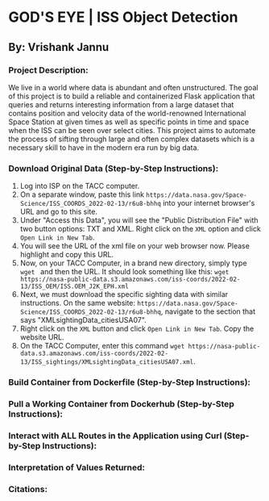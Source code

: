 # GOD'S EYE | ISS Object Detection
## By: Vrishank Jannu

### Project Description:
We live in a world where data is abundant and often unstructured. 
The goal of this project is to build a reliable and containerized Flask application that queries and returns interesting information from a large dataset that contains position and velocity data of the world-renowned International Space Station at given times as well as specific points in time and space when the ISS can be seen over select cities.
This project aims to automate the process of sifting through large and often complex datasets which is a necessary skill to have in the modern era run by big data.

### Download Original Data (Step-by-Step Instructions):
1) Log into ISP on the TACC computer.
2) On a separate window, paste this link `https://data.nasa.gov/Space-Science/ISS_COORDS_2022-02-13/r6u8-bhhq` into your internet browser's URL and go to this site.
3) Under "Access this Data", you will see the "Public Distribution File" with two button options: TXT and XML. Right click on the `XML` option and click `Open Link in New Tab`.
4) You will see the URL of the xml file on your web browser now. Please highlight and copy this URL.
5) Now, on your TACC Computer, in a brand new directory, simply type `wget ` and then the URL. It should look something like this: `wget https://nasa-public-data.s3.amazonaws.com/iss-coords/2022-02-13/ISS_OEM/ISS.OEM_J2K_EPH.xml`
6) Next, we must download the specific sighting data with similar instructions. On the same website: `https://data.nasa.gov/Space-Science/ISS_COORDS_2022-02-13/r6u8-bhhq`, navigate to the section that says "XMLsightingData_citiesUSA07".
7) Right click on the `XML` button and click `Open Link in New Tab`. Copy the website URL.
8) On the TACC Computer, enter this command `wget https://nasa-public-data.s3.amazonaws.com/iss-coords/2022-02-13/ISS_sightings/XMLsightingData_citiesUSA07.xml`.

### Build Container from Dockerfile (Step-by-Step Instructions):

### Pull a Working Container from Dockerhub (Step-by-Step Instructions):

### Interact with ALL Routes in the Application using Curl (Step-by-Step Instructions):

### Interpretation of Values Returned:

### Citations:
